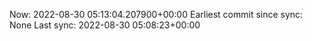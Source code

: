Now: 2022-08-30 05:13:04.207900+00:00 Earliest commit since sync: None Last sync: 2022-08-30 05:08:23+00:00
